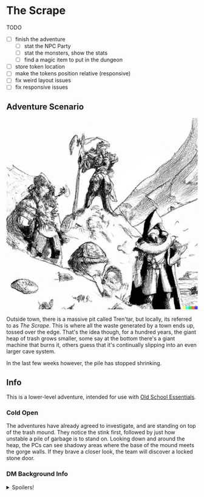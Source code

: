 # The Scrape

TODO

- [ ] finish the adventure
  - [ ] stat the NPC Party
  - [ ] stat the monsters, show the stats
  - [ ] find a magic item to put in the dungeon
- [ ] store token location
- [ ] make the tokens position relative (responsive)
- [ ] fix weird layout issues
- [ ] fix responsive issues 

## Adventure Scenario

![Adventures Investigating a Trash Heap, generated by DALL-E](https://github.com/RCopeland/mega-dungeon/blob/mainline/src/assets/the-scrape.min.jpeg?raw=true)

Outside town, there is a massive pit called Tren'tar, but locally, its referred to as *The Scrape*. This is where all
the waste generated by a town ends up, tossed over the edge. That's the idea though, for a hundred years, the
giant heap of trash grows smaller, some say at the bottom there's a giant machine that burns it, others guess that 
it's continually slipping into an even larger cave system.

In the last few weeks however, the pile has stopped shrinking. 

## Info

This is a lower-level adventure, intended for use with [Old School Essentials](https://necroticgnome.com/).

### Cold Open

The adventures have already agreed to investigate, and are standing on top of the trash mound. They notice
the stink first, followed by just how unstable a pile of garbage is to stand on.
Looking down and around the heap, the PCs can see shadowy areas where the base of the mound meets the gorge walls.
If they brave a closer look, the team will discover a locked stone door.

### DM Background Info
<details>
  <summary>Spoilers!</summary>

  The trash heap and complex below were originally built by Gnomes (a hundred years ago) to solve the mounting trash problem. 
At the bottom of the heap is a large chamber where trash continually falls and is consumed and dissolved 
by a dozen [Gelatinous Cubes](https://oldschoolessentials.necroticgnome.com/srd/index.php/Gelatinous_Cube).
  A month ago, something happened that lured the cubes away from their station, living beings infiltrated 
the complex. The cubes, on instinct, opt to pursue the fresh meat rather than subsist on trash.

A local wizard hired another group of adventures to enter the complex and to retrieve the mechanical heart of a Gnomish automaton.
The party entered the complex and discovered that the automaton survives and has been building lesser automatons. The party attepted 
to slay the automaton, but failed. They discovered that they were also unable to leave due to the mechanical locks. They've been stuck 
inside for around a month, trying to survive.

The party has set traps and barricaded a room for them to hide in.

Wandering Monster List:

#### Wandering Monsters

| d6   | Encounter              |
|------|------------------------|
| 1-2  | NPC Party (or Empty)   |
| 3    | Clockwork cavalier d4  |
| 4    | Copper Cobra d6        |
| 5    | Gelatinous Cube        |
| 6    | Gelatinous Cube (Dead) |



</details>
